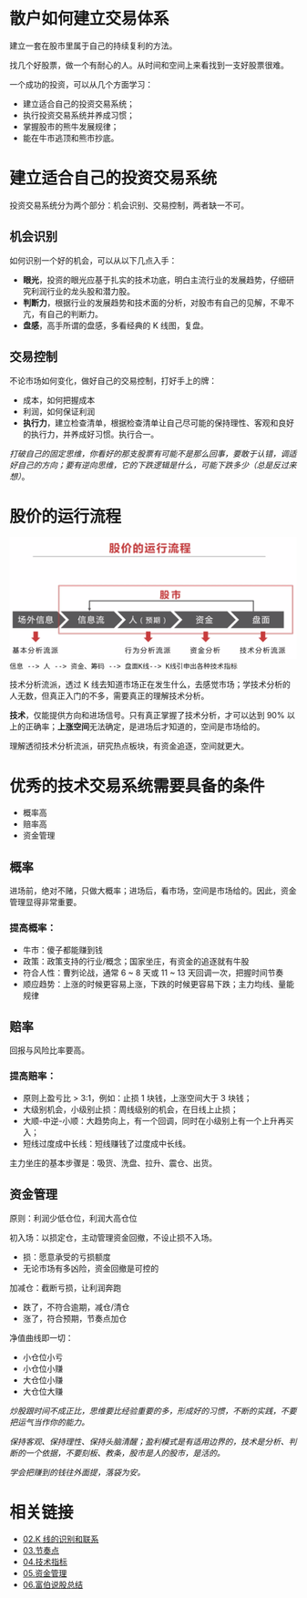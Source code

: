 散户如何建立交易体系
====================
建立一套在股市里属于自己的持续复利的方法。

找几个好股票，做一个有耐心的人。从时间和空间上来看找到一支好股票很难。

一个成功的投资，可以从几个方面学习：
- 建立适合自己的投资交易系统；
- 执行投资交易系统并养成习惯；
- 掌握股市的熊牛发展规律；
- 能在牛市逃顶和熊市抄底。

# 建立适合自己的投资交易系统

投资交易系统分为两个部分：机会识别、交易控制，两者缺一不可。

## 机会识别

如何识别一个好的机会，可以从以下几点入手：
- **眼光**，投资的眼光应基于扎实的技术功底，明白主流行业的发展趋势，仔细研究利润行业的龙头股和潜力股。
- **判断力**，根据行业的发展趋势和技术面的分析，对股市有自己的见解，不卑不亢，有自己的判断力。
- **盘感**，高手所谓的盘感，多看经典的 K 线图，复盘。

## 交易控制

不论市场如何变化，做好自己的交易控制，打好手上的牌：
- 成本，如何把握成本
- 利润，如何保证利润
- **执行力**，建立检查清单，根据检查清单让自己尽可能的保持理性、客观和良好的执行力，并养成好习惯。执行合一。

_打破自己的固定思维，你看好的那支股票有可能不是那么回事，要敢于认错，调适好自己的方向；要有逆向思维，它的下跌逻辑是什么，可能下跌多少（总是反过来想）_。

# 股价的运行流程
![股价运行流程](images/FBSHG-20200210-01.png)
``信息 --> 人 --> 资金、筹码 --> 盘面K线--> K线引申出各种技术指标``

技术分析流派，透过 K 线去知道市场正在发生什么，去感觉市场；学技术分析的人无数，但真正入门的不多，需要真正的理解技术分析。

**技术**，仅能提供方向和进场信号。只有真正掌握了技术分析，才可以达到 90% 以上的正确率；**上涨空间**无法确定，是进场后才知道的，空间是市场给的。

理解透彻技术分析流派，研究热点板块，有资金追逐，空间就更大。

# 优秀的技术交易系统需要具备的条件
- 概率高
- 赔率高
- 资金管理

## 概率
进场前，绝对不赌，只做大概率；进场后，看市场，空间是市场给的。因此，资金管理显得非常重要。

### 提高概率：
- 牛市：傻子都能赚到钱
- 政策：政策支持的行业/概念；国家坐庄，有资金的追逐就有牛股
- 符合人性：曹刿论战，通常 6 ~ 8 天或 11 ~ 13 天回调一次，把握时间节奏
- 顺应趋势：上涨的时候更容易上涨，下跌的时候更容易下跌；主力均线、量能规律

## 赔率
回报与风险比率要高。

### 提高赔率：
- 原则上盈亏比 > 3:1，例如：止损 1 块钱，上涨空间大于 3 块钱；
- 大级别机会，小级别止损：周线级别的机会，在日线上止损；
- 大顺-中逆-小顺：大趋势向上，有一个回调，同时在小级别上有一个上升再买入；
- 短线过度成中长线：短线赚钱了过度成中长线。

主力坐庄的基本步骤是：吸货、洗盘、拉升、震仓、出货。

## 资金管理

原则：利润少低仓位，利润大高仓位

初入场：以损定仓，主动管理资金回撤，不设止损不入场。
- 损：愿意承受的亏损额度
- 无论市场有多凶险，资金回撤是可控的

加减仓：截断亏损，让利润奔跑
- 跌了，不符合逾期，减仓/清仓
- 涨了，符合预期，节奏点加仓

净值曲线即一切：
- 小仓位小亏
- 小仓位小赚
- 大仓位小赚
- 大仓位大赚


_炒股跟时间不成正比，思维要比经验重要的多，形成好的习惯，不断的实践，不要把运气当作你的能力。_

_保持客观、保持理性、保持头脑清醒；盈利模式是有适用边界的，技术是分析、判断的一个依据，不要刻板、教条，股市是人的股市，是活的。_

_学会把赚到的钱往外面提，落袋为安。_

# 相关链接
- [02.K 线的识别和联系](https://github.com/IamDingj/FortuneHub/blob/master/FBSHG/02.K%E7%BA%BF%E7%9A%84%E8%AF%86%E5%88%AB%E5%92%8C%E8%81%94%E7%B3%BB.md)
- [03.节奏点](https://github.com/IamDingj/FortuneHub/blob/master/FBSHG/03.%E8%8A%82%E5%A5%8F%E7%82%B9.md)
- [04.技术指标](https://github.com/IamDingj/FortuneHub/blob/master/FBSHG/04.%E6%8A%80%E6%9C%AF%E6%8C%87%E6%A0%87.md)
- [05.资金管理](https://github.com/IamDingj/FortuneHub/blob/master/FBSHG/05.%E8%B5%84%E9%87%91%E7%AE%A1%E7%90%86.md)
- [06.富伯说股总结](https://github.com/IamDingj/FortuneHub/blob/master/FBSHG/06.%E5%AF%8C%E4%BC%AF%E8%AF%B4%E8%82%A1%E6%80%BB%E7%BB%93.md)
